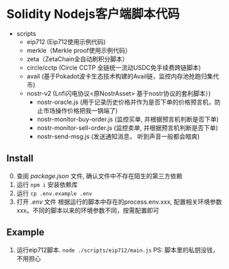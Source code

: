 # Solidity Nodejs客户端脚本代码

- scripts
    - eip712 (Eip712使用示例代码)
    - merkle（Merkle proof使用示例代码）
    - zeta（ZetaChain全自动刷积分脚本）
    - circle/cctp (Circle CCTP 全链统一流动USDC免手续费跨链脚本)
    - avail (基于Pokadot波卡生态技术构建的Avail链，监控内存池抢跑归集代币)
    - nostr-v2 (Lnfi闪电协议<原NostrAsset> 基于nostr协议的套利脚本）)
        - nostr-oracle.js (用于记录历史价格并作为是否下单的价格预言机，防止市场操作价格把我一锅端了)
        - nostr-monitor-buy-order.js (监控买单, 并根据预言机判断是否下单)
        - nostr-monitor-sell-order.js (监控卖单, 并根据预言机判断是否下单)
        - nostr-send-msg.js (发送通知消息， 听到声音一般都会暗爽)
       

## Install
0. 查阅 *package.json* 文件, 确认文件中不存在陌生的第三方依赖
1. 运行 `npm i` 安装依赖库
2. 运行 `cp .env.example .env`
3. 打开 *.env* 文件 根据运行的脚本中存在的process.env.xxx, 配置相关环境参数xxx。不同的脚本以来的环境参数不同，按需配置即可

## Example
1. 运行eip712脚本. `node ./scripts/eip712/main.js` PS: 脚本里的私钥没钱，不用担心